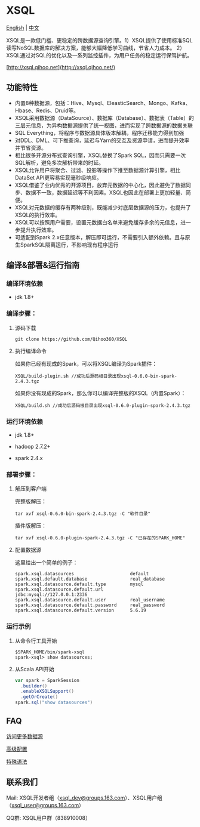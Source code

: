 # XSQL
[English](https://github.com/Qihoo360/XSQL/README.md) | [中文](https://github.com/Qihoo360/XSQL/README-CN.md)

XSQL是一款低门槛、更稳定的跨数据源查询引擎。1）XSQL提供了使用标准SQL读写NoSQL数据库的解决方案，能够大幅降低学习曲线，节省人力成本。 2）XSQL通过对SQL的优化以及一系列监控插件，为用户任务的稳定运行保驾护航。

[http://xsql.qihoo.net](http://xsql.qihoo.net/)

## 功能特性

- 内置8种数据源，包括：Hive、Mysql、EleasticSearch、Mongo、Kafka、Hbase、Redis、Druid等。
- XSQL采用数据源（DataSource）、数据库（Database）、数据表（Table）的三层元信息，为异构数据源提供了统一视图，进而实现了跨数据源的数据关联
- SQL Everything，将程序与数据源具体版本解耦，程序迁移能力得到加强
- 对DDL、DML、可下推查询，延迟与Yarn的交互及资源申请，进而提升效率并节省资源。
- 相比很多开源分布式查询引擎，XSQL替换了Spark SQL，因而只需要一次SQL解析，避免多次解析带来的时延。
- XSQL允许用户将聚合、过滤、投影等操作下推至数据源计算引擎，相比DataSet API更容易实现毫秒级响应。
- XSQL借鉴了业内优秀的开源项目，放弃元数据的中心化，因此避免了数据同步、数据不一致，数据延迟等不利因素。XSQL也因此在部署上更加轻量、简便。
- XSQL对元数据的缓存有两种级别，既能减少对底层数据源的压力，也提升了XSQL的执行效率。
- XSQL可以按照用户需要，设置元数据白名单来避免缓存多余的元信息，进一步提升执行效率。
- 可适配到Spark 2.x任意版本，解压即可运行，不需要引入额外依赖。且与原生SparkSQL隔离运行，不影响现有程序运行

## 编译&部署&运行指南

### 编译环境依赖

- jdk 1.8+

### 编译步骤：

1. 源码下载

   ```
   git clone https://github.com/Qihoo360/XSQL
   ```

2. 执行编译命令

   如果你已经有现成的Spark，可以将XSQL编译为Spark插件：

   ```
   XSQL/build-plugin.sh //成功后源码根目录出现xsql-0.6.0-bin-spark-2.4.3.tgz
   ```

   如果你没有现成的Spark，那么你可以编译完整版的XSQL（内置Spark）：

   ```
   XSQL/build.sh //成功后源码根目录出现xsql-0.6.0-plugin-spark-2.4.3.tgz
   ```


### 运行环境依赖

- jdk 1.8+

- hadoop 2.7.2+

- spark 2.4.x

### 部署步骤：

1. 解压到客户端

   完整版解压：

   ```shell
   tar xvf xsql-0.6.0-bin-spark-2.4.3.tgz -C "软件目录"
   ```

   插件版解压：

   ```shell
   tar xvf xsql-0.6.0-plugin-spark-2.4.3.tgz -C "已存在的SPARK_HOME"
   ```

2. 配置数据源

   这里给出一个简单的例子：

   ```
   spark.xsql.datasources                     default
   spark.xsql.default.database                real_database
   spark.xsql.datasource.default.type         mysql
   spark.xsql.datasource.default.url          jdbc:mysql://127.0.0.1:2336
   spark.xsql.datasource.default.user         real_username
   spark.xsql.datasource.default.password     real_password
   spark.xsql.datasource.default.version      5.6.19
   ```

### 运行示例

1. 从命令行工具开始

   ```shell
   $SPARK_HOME/bin/spark-xsql
   spark-xsql> show datasources;
   ```

2. 从Scala API开始

   ```scala
   var spark = SparkSession
     .builder()
     .enableXSQLSupport()
     .getOrCreate()
   spark.sql("show datasources")
   ```


## FAQ

[访问更多数据源](http://xsql.qihoo.net/datasources/common/)

[高级配置](http://xsql.qihoo.net/tutorial/configuration/)

[特殊语法](http://xsql.qihoo.net/tutorial/syntax/)

## 联系我们

Mail: XSQL开发者组（xsql_dev@groups.163.com）、XSQL用户组（xsql_user@groups.163.com）

QQ群: XSQL用户群（838910008）